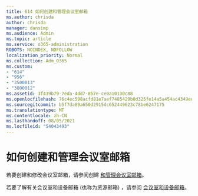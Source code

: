 ```yaml
---
title: 614 如何创建和管理会议室邮箱
ms.author: chrisda
author: chrisda
manager: dansimp
ms.audience: Admin
ms.topic: article
ms.service: o365-administration
ROBOTS: NOINDEX, NOFOLLOW
localization_priority: Normal
ms.collection: Adm_O365
ms.custom:
- "614"
- "956"
- "3500013"
- "3800012"
ms.assetid: 3f439b79-7eda-4dd7-857e-ce0a10130c88
ms.openlocfilehash: 76c4ec598acfd81e7aef7485429b0d325fe14a5a454ac4349ed3c8f90f930a89
ms.sourcegitcommit: b5f7da89a650d2915dc652449623c78be6247175
ms.translationtype: MT
ms.contentlocale: zh-CN
ms.lasthandoff: 08/05/2021
ms.locfileid: "54043493"
---
```

# <a name="how-to-create-and-manage-room-mailboxes"></a>如何创建和管理会议室邮箱

若要创建和修改会议室邮箱，请参阅创建 [和管理会议室邮箱](https://technet.microsoft.com/library/jj215781.aspx)。

若要了解有关会议室和设备邮箱 (也称为资源邮箱) ，请参阅 [会议室和设备邮箱](https://docs.microsoft.com/microsoft-365/admin/manage/room-and-equipment-mailboxes)。
